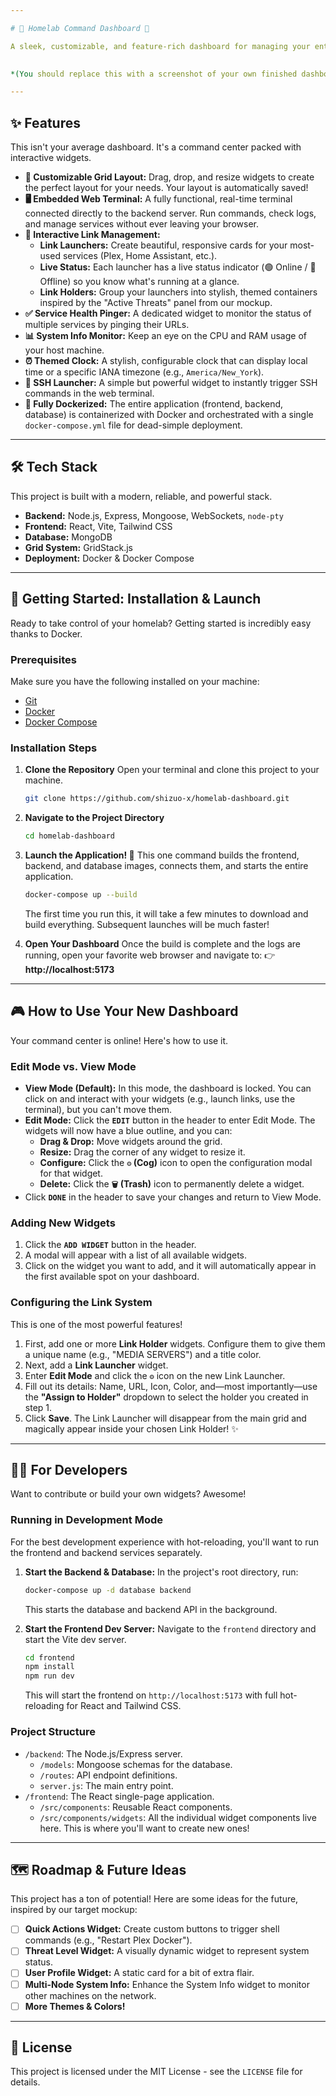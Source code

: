 ```yaml
---

# 🚀 Homelab Command Dashboard 🚀

A sleek, customizable, and feature-rich dashboard for managing your entire homelab. Inspired by high-tech intelligence agency UIs, this dashboard isn't just for looking at—it's for *doing*.

 
*(You should replace this with a screenshot of your own finished dashboard!)*

---
```


## ✨ Features

This isn't your average dashboard. It's a command center packed with interactive widgets.

*   **🧩 Customizable Grid Layout:** Drag, drop, and resize widgets to create the perfect layout for your needs. Your layout is automatically saved!
*   **🖥️ Embedded Web Terminal:** A fully functional, real-time terminal connected directly to the backend server. Run commands, check logs, and manage services without ever leaving your browser.
*   **🔗 Interactive Link Management:**
    *   **Link Launchers:** Create beautiful, responsive cards for your most-used services (Plex, Home Assistant, etc.).
    *   **Live Status:** Each launcher has a live status indicator (🟢 Online / 🔴 Offline) so you know what's running at a glance.
    *   **Link Holders:** Group your launchers into stylish, themed containers inspired by the "Active Threats" panel from our mockup.
*   **✅ Service Health Pinger:** A dedicated widget to monitor the status of multiple services by pinging their URLs.
*   **📊 System Info Monitor:** Keep an eye on the CPU and RAM usage of your host machine.
*   **⏰ Themed Clock:** A stylish, configurable clock that can display local time or a specific IANA timezone (e.g., `America/New_York`).
*   **🚀 SSH Launcher:** A simple but powerful widget to instantly trigger SSH commands in the web terminal.
*   **🐳 Fully Dockerized:** The entire application (frontend, backend, database) is containerized with Docker and orchestrated with a single `docker-compose.yml` file for dead-simple deployment.

---

## 🛠️ Tech Stack

This project is built with a modern, reliable, and powerful stack.

*   **Backend:** Node.js, Express, Mongoose, WebSockets, `node-pty`
*   **Frontend:** React, Vite, Tailwind CSS
*   **Database:** MongoDB
*   **Grid System:** GridStack.js
*   **Deployment:** Docker & Docker Compose

---

## 🏁 Getting Started: Installation & Launch

Ready to take control of your homelab? Getting started is incredibly easy thanks to Docker.

### Prerequisites

Make sure you have the following installed on your machine:
*   [Git](https://git-scm.com/downloads)
*   [Docker](https://docs.docker.com/get-docker/)
*   [Docker Compose](https://docs.docker.com/compose/install/)

### Installation Steps

1.  **Clone the Repository**
    Open your terminal and clone this project to your machine.
    ```bash
    git clone https://github.com/shizuo-x/homelab-dashboard.git
    ```

2.  **Navigate to the Project Directory**
    ```bash
    cd homelab-dashboard
    ```

3.  **Launch the Application! 🚀**
    This one command builds the frontend, backend, and database images, connects them, and starts the entire application.
    ```bash
    docker-compose up --build
    ```
    The first time you run this, it will take a few minutes to download and build everything. Subsequent launches will be much faster!

4.  **Open Your Dashboard**
    Once the build is complete and the logs are running, open your favorite web browser and navigate to:
    👉 **http://localhost:5173**

---

## 🎮 How to Use Your New Dashboard

Your command center is online! Here's how to use it.

### Edit Mode vs. View Mode

*   **View Mode (Default):** In this mode, the dashboard is locked. You can click on and interact with your widgets (e.g., launch links, use the terminal), but you can't move them.
*   **Edit Mode:** Click the **`EDIT`** button in the header to enter Edit Mode. The widgets will now have a blue outline, and you can:
    *   **Drag & Drop:** Move widgets around the grid.
    *   **Resize:** Drag the corner of any widget to resize it.
    *   **Configure:** Click the **`⚙️` (Cog)** icon to open the configuration modal for that widget.
    *   **Delete:** Click the **`🗑️` (Trash)** icon to permanently delete a widget.
*   Click **`DONE`** in the header to save your changes and return to View Mode.

### Adding New Widgets

1.  Click the **`ADD WIDGET`** button in the header.
2.  A modal will appear with a list of all available widgets.
3.  Click on the widget you want to add, and it will automatically appear in the first available spot on your dashboard.

### Configuring the Link System

This is one of the most powerful features!

1.  First, add one or more **Link Holder** widgets. Configure them to give them a unique name (e.g., "MEDIA SERVERS") and a title color.
2.  Next, add a **Link Launcher** widget.
3.  Enter **Edit Mode** and click the `⚙️` icon on the new Link Launcher.
4.  Fill out its details: Name, URL, Icon, Color, and—most importantly—use the **"Assign to Holder"** dropdown to select the holder you created in step 1.
5.  Click **Save**. The Link Launcher will disappear from the main grid and magically appear inside your chosen Link Holder! ✨

---

## 🧑‍💻 For Developers

Want to contribute or build your own widgets? Awesome!

### Running in Development Mode

For the best development experience with hot-reloading, you'll want to run the frontend and backend services separately.

1.  **Start the Backend & Database:**
    In the project's root directory, run:
    ```bash
    docker-compose up -d database backend
    ```
    This starts the database and backend API in the background.

2.  **Start the Frontend Dev Server:**
    Navigate to the `frontend` directory and start the Vite dev server.
    ```bash
    cd frontend
    npm install
    npm run dev
    ```
    This will start the frontend on `http://localhost:5173` with full hot-reloading for React and Tailwind CSS.

### Project Structure

*   `/backend`: The Node.js/Express server.
    *   `/models`: Mongoose schemas for the database.
    *   `/routes`: API endpoint definitions.
    *   `server.js`: The main entry point.
*   `/frontend`: The React single-page application.
    *   `/src/components`: Reusable React components.
    *   `/src/components/widgets`: All the individual widget components live here. This is where you'll want to create new ones!

---

## 🗺️ Roadmap & Future Ideas

This project has a ton of potential! Here are some ideas for the future, inspired by our target mockup:

*   [ ] **Quick Actions Widget:** Create custom buttons to trigger shell commands (e.g., "Restart Plex Docker").
*   [ ] **Threat Level Widget:** A visually dynamic widget to represent system status.
*   [ ] **User Profile Widget:** A static card for a bit of extra flair.
*   [ ] **Multi-Node System Info:** Enhance the System Info widget to monitor other machines on the network.
*   [ ] **More Themes & Colors!**

---

## 📜 License

This project is licensed under the MIT License - see the `LICENSE` file for details.
